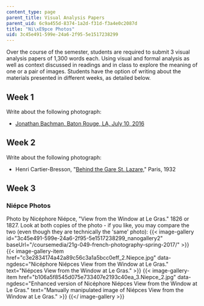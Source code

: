 ```yaml
---
content_type: page
parent_title: Visual Analysis Papers
parent_uid: 6c9a455d-8374-1a2d-f31d-f3a4e0c2087d
title: "Ni\xE9pce Photos"
uid: 3c45e491-599e-24a6-2f95-5e1517238299
---
```


Over the course of the semester, students are required to submit 3 visual analysis papers of 1,300 words each. Using visual and formal analysis as well as context discussed in readings and in class to explore the meaning of one or a pair of images. Students have the option of writing about the materials presented in different weeks, as detailed below.

Week 1
------

Write about the following photograph:

*   [Jonathan Bachman, Baton Rouge, LA, July 10, 2016](https://www.theguardian.com/us-news/2016/jul/11/baton-rouge-protester-photo-iesha-evans#img-1)

Week 2
------

Write about the following photograph:

*   Henri Cartier-Bresson, "[Behind the Gare St. Lazare,](https://www.theguardian.com/artanddesign/2014/dec/23/henri-cartier-bresson-the-decisive-moment-reissued-photography#img-1)" Paris, 1932

Week 3
------

### Niépce Photos

Photo by Nicéphore Niépce, "View from the Window at Le Gras." 1826 or 1827. Look at both copies of the photo - if you like, you may compare the two (even though they are technically the 'same' photo):
{{< image-gallery id="3c45e491-599e-24a6-2f95-5e1517238299_nanogallery2" baseUrl="/coursemedia/21g-049-french-photography-spring-2017/" >}}
{{< image-gallery-item href="c3e2834174a42a89c56c3a1a5bcc0eff_2.Niepce.jpg" data-ngdesc="Nicéphore Niépces View from the Window at Le Gras." text="Niépces View from the Window at Le Gras." >}}
{{< image-gallery-item href="b106a5f8545d075e733407e2193c40ea_3.Niepce_2.jpg" data-ngdesc="Enhanced version of Nicéphore Niépces View from the Window at Le Gras." text="Manually manipulated image of Niépces View from the Window at Le Gras." >}}
{{</ image-gallery >}}